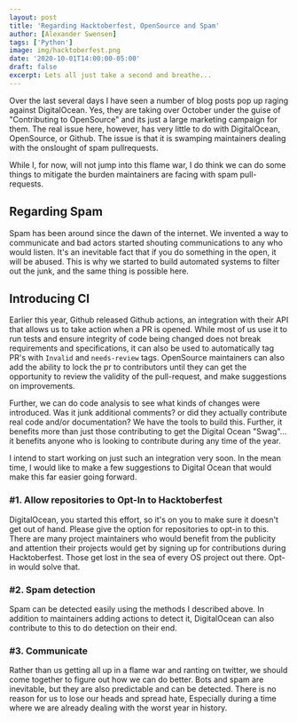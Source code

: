```yaml
---
layout: post
title: 'Regarding Hacktoberfest, OpenSource and Spam'
author: [Alexander Swensen]
tags: ['Python']
image: img/hacktoberfest.png
date: '2020-10-01T14:00:00-05:00'
draft: false
excerpt: Lets all just take a second and breathe...
---
```


Over the last several days I have seen a number of blog posts pop up raging against DigitalOcean. Yes, they are taking over October under the guise of "Contributing to OpenSource" and its just a large marketing campaign for them. The real issue here, however, has very little to do with DigitalOcean, OpenSource, or Github. The issue is that it is swamping maintainers dealing with the onslought of spam pullrequests.

While I, for now, will not jump into this flame war, I do think we can do some things to mitigate the burden maintainers are facing with spam pull-requests.

## Regarding Spam

Spam has been around since the dawn of the internet. We invented a way to communicate and bad actors started shouting communications to any who would listen. It's an inevitable fact that if you do something in the open, it will be abused. This is why we started to build automated systems to filter out the junk, and the same thing is possible here.

## Introducing CI

Earlier this year, Github released Github actions, an integration with their API that allows us to take action when a PR is opened. While most of us use it to run tests and ensure integrity of code being changed does not break requirements and specifications, it can also be used to automatically tag PR's with `Invalid` and `needs-review` tags. OpenSource maintainers can also add the ability to lock the pr to contributors until they can get the opportunity to review the validity of the pull-request, and make suggestions on improvements.

Further, we can do code analysis to see what kinds of changes were introduced. Was it junk additional comments? or did they actually contribute real code and/or documentation? We have the tools to build this. Further, it benefits more than just those contributing to get the Digital Ocean "Swag"... it benefits anyone who is looking to contribute during any time of the year.

I intend to start working on just such an integration very soon. In the mean time, I would like to make a few suggestions to Digital Ocean that would make this far easier going forward.

### #1. Allow repositories to Opt-In to Hacktoberfest

DigitalOcean, you started this effort, so it's on you to make sure it doesn't get out of hand. Please give the option for repositories to opt-in to this. There are many project maintainers who would benefit from the publicity and attention their projects would get by signing up for contributions during Hacktoberfest. Those get lost in the sea of every OS project out there. Opt-in would solve that.

### #2. Spam detection

Spam can be detected easily using the methods I described above. In addition to maintainers adding actions to detect it, DigitalOcean can also contribute to this to do detection on their end.

### #3. Communicate

Rather than us getting all up in a flame war and ranting on twitter, we should come together to figure out how we can do better. Bots and spam are inevitable, but they are also predictable and can be detected. There is no reason for us to lose our heads and spread hate, Especially during a time where we are already dealing with the worst year in history.
